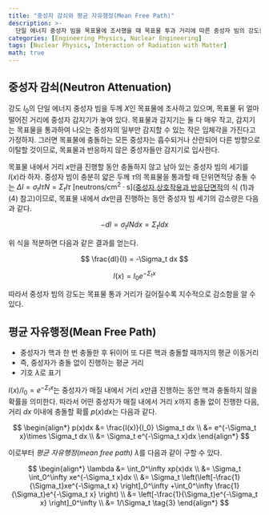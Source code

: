 ```yaml
---
title: "중성자 감쇠와 평균 자유행정(Mean Free Path)"
description: >-
  단일 에너지 중성자 빔을 목표물에 조사했을 때 목표물 투과 거리에 따른 중성자 빔의 강도를 계산하고, 이로부터 중성자의 평균 자유행정을 유도한다.
categories: [Engineering Physics, Nuclear Engineering]
tags: [Nuclear Physics, Interaction of Radiation with Matter]
math: true
---
```


## 중성자 감쇠(Neutron Attenuation)
강도 $I_0$의 단일 에너지 중성자 빔을 두께 $X$인 목표물에 조사하고 있으며, 목표물 뒤 얼마 떨어진 거리에 중성자 감지기가 놓여 있다. 목표물과 감지기는 둘 다 매우 작고, 감지기는 목표물을 통과하여 나오는 중성자의 일부만 감지할 수 있는 작은 입체각을 가진다고 가정하자. 그러면 목표물에 충돌하는 모든 중성자는 흡수되거나 산란되어 다른 방향으로 이탈할 것이므로, 목표물과 반응하지 않은 중성자들만 감지기로 입사한다.

목표물 내에서 거리 $x$만큼 진행할 동안 충돌하지 않고 남아 있는 중성자 빔의 세기를 $I(x)$라 하자. 중성자 빔이 충분히 얇은 두께 $\tau$의 목표물을 통과할 때 단위면적당 충돌 수는 $\Delta I = \sigma_t I\tau N = \Sigma_t I\tau \ \text{[neutrons/cm}^2\cdot\text{s]}$([중성자 상호작용과 반응단면적](/posts/중성자-상호작용과-반응단면적/#단면적cross-section-또는-미시적-단면적microscopic-cross-section)의 식 (1)과 (4) 참고)이므로, 목표물 내에서 $dx$만큼 진행하는 동안 중성자 빔 세기의 감소량은 다음과 같다.

$$ -dI = \sigma_t IN dx = \Sigma_t I dx \tag{1} $$

위 식을 적분하면 다음과 같은 결과를 얻는다.

$$ \frac{dI}{I} = -\Sigma_t dx $$

$$ I(x) = I_0e^{-\Sigma_t x} \tag{2} $$

따라서 중성자 빔의 강도는 목표물 통과 거리가 길어질수록 지수적으로 감소함을 알 수 있다.

## 평균 자유행정(Mean Free Path)
- 중성자가 핵과 한 번 충돌한 후 뒤이어 또 다른 핵과 충돌할 때까지의 평균 이동거리
- 즉, 중성자가 충돌 없이 진행하는 평균 거리
- 기호 $\lambda$로 표기

$I(x)/I_0=e^{-\Sigma_t x}$는  중성자가 매질 내에서 거리 $x$만큼 진행하는 동안 핵과 충돌하지 않을 확률을 의미한다. 따라서 어떤 중성자가 매질 내에서 거리 $x$까지 충돌 없이 진행한 다음, 거리 $dx$ 이내에 충돌할 확률 $p(x)dx$는 다음과 같다.

$$ \begin{align*}
p(x)dx &= \frac{I(x)}{I_0} \Sigma_t dx
\\ &= e^{-\Sigma_t x}\times \Sigma_t dx
\\ &= \Sigma_t e^{-\Sigma_t x}dx
\end{align*}
$$

이로부터 *평균 자유행정(mean free path)* $\lambda$를 다음과 같이 구할 수 있다.

$$ \begin{align*}
\lambda &= \int_0^\infty xp(x)dx
\\ &= \Sigma_t \int_0^\infty xe^{-\Sigma_t x}dx
\\ &= \Sigma_t \left(\left[-\frac{1}{\Sigma_t}xe^{-\Sigma_t x} \right]_0^\infty +\int_0^\infty \frac{1}{\Sigma_t}e^{-\Sigma_t x} \right)
\\ &= \left[-\frac{1}{\Sigma_t}e^{-\Sigma_t x} \right]_0^\infty
\\ &= 1/\Sigma_t \tag{3}
\end{align*}
$$